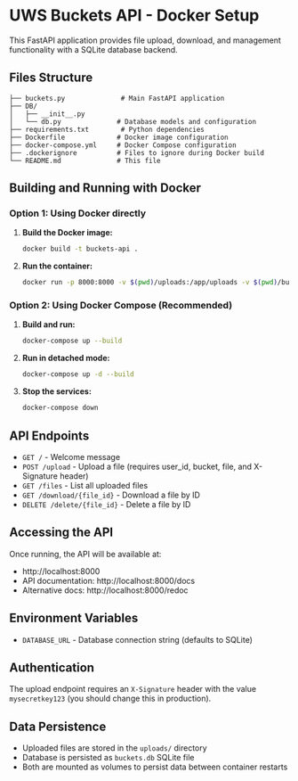 # UWS Buckets API - Docker Setup

This FastAPI application provides file upload, download, and management functionality with a SQLite database backend.

## Files Structure

```
├── buckets.py              # Main FastAPI application
├── DB/
│   ├── __init__.py
│   └── db.py              # Database models and configuration
├── requirements.txt        # Python dependencies
├── Dockerfile             # Docker image configuration
├── docker-compose.yml     # Docker Compose configuration
├── .dockerignore          # Files to ignore during Docker build
└── README.md              # This file
```

## Building and Running with Docker

### Option 1: Using Docker directly

1. **Build the Docker image:**

   ```bash
   docker build -t buckets-api .
   ```

2. **Run the container:**
   ```bash
   docker run -p 8000:8000 -v $(pwd)/uploads:/app/uploads -v $(pwd)/buckets.db:/app/buckets.db buckets-api
   ```

### Option 2: Using Docker Compose (Recommended)

1. **Build and run:**

   ```bash
   docker-compose up --build
   ```

2. **Run in detached mode:**

   ```bash
   docker-compose up -d --build
   ```

3. **Stop the services:**
   ```bash
   docker-compose down
   ```

## API Endpoints

- `GET /` - Welcome message
- `POST /upload` - Upload a file (requires user_id, bucket, file, and X-Signature header)
- `GET /files` - List all uploaded files
- `GET /download/{file_id}` - Download a file by ID
- `DELETE /delete/{file_id}` - Delete a file by ID

## Accessing the API

Once running, the API will be available at:

- http://localhost:8000
- API documentation: http://localhost:8000/docs
- Alternative docs: http://localhost:8000/redoc

## Environment Variables

- `DATABASE_URL` - Database connection string (defaults to SQLite)

## Authentication

The upload endpoint requires an `X-Signature` header with the value `mysecretkey123` (you should change this in production).

## Data Persistence

- Uploaded files are stored in the `uploads/` directory
- Database is persisted as `buckets.db` SQLite file
- Both are mounted as volumes to persist data between container restarts
